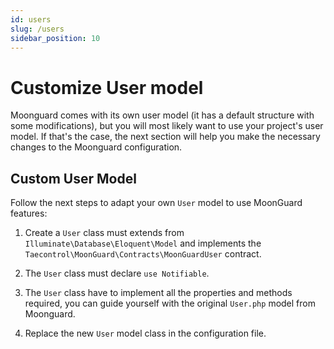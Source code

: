 ```yaml
---
id: users
slug: /users
sidebar_position: 10
---
```


# Customize User model

Moonguard comes with its own user model (it has a default structure with some
modifications), but you will most likely want to use your project's user model.
If that's the case, the next section will help you make the necessary changes to
the Moonguard configuration.

## Custom User Model

Follow the next steps to adapt your own `User` model to use MoonGuard features:

1. Create a `User` class must extends from `Illuminate\Database\Eloquent\Model`
and implements the `Taecontrol\MoonGuard\Contracts\MoonGuardUser` contract.

2. The `User` class must declare `use Notifiable`.

3. The `User` class have to implement all the properties and methods required,
you can guide yourself with the original `User.php` model from Moonguard.

4. Replace the new `User` model class in the configuration file.

